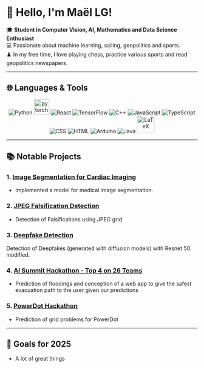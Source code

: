 # 👋 Hello, I'm Maël LG!

🎓 **Student in Computer Vision, AI, Mathematics and Data Science Enthusiast**  
💻 Passionate about machine learning, sailing, geopolitics and sports.  
♟️ In my free time, I love playing chess, practice various sports and read geopolitics newspapers.

---

## 🌐 Languages & Tools

<p align="center">
  <!-- Python -->
  <img src="https://img.icons8.com/color/48/000000/python.png" alt="Python" title="Python" />
  <!-- PyTorch -->
  <img src="https://cdn.jsdelivr.net/gh/devicons/devicon/icons/pytorch/pytorch-original.svg" height="40" alt="pytorch logo"  />
  <!-- React -->
  <img src="https://img.icons8.com/color/48/000000/react-native.png" alt="React" title="React" />
  <!-- TensorFlow -->
  <img src="https://img.icons8.com/color/48/000000/tensorflow.png" alt="TensorFlow" title="TensorFlow" />
  <!-- C++ -->
  <img src="https://img.icons8.com/color/48/000000/c-plus-plus-logo.png" alt="C++" title="C++" />
  <!-- JavaScript -->
  <img src="https://img.icons8.com/color/48/000000/javascript--v1.png" alt="JavaScript" title="JavaScript" />
  <!-- TypeScript -->
  <img src="https://img.icons8.com/color/48/000000/typescript.png" alt="TypeScript" title="TypeScript" />
  <!-- CSS -->
  <img src="https://img.icons8.com/color/48/000000/css3.png" alt="CSS" title="CSS" />
  <!-- HTML -->
  <img src="https://img.icons8.com/color/48/000000/html-5.png" alt="HTML" title="HTML" />
  <!-- Arduino -->
  <img src="https://img.icons8.com/fluency/48/000000/arduino.png" alt="Arduino" title="Arduino" />
  <!-- Java -->
  <img src="https://img.icons8.com/color/48/000000/java-coffee-cup-logo.png" alt="Java" title="Java" />
  <!-- LaTeX -->
  <img src="https://upload.wikimedia.org/wikipedia/commons/9/92/LaTeX_logo.svg" alt="LaTeX" title="LaTeX" height="46" />
</p>

---

## 📚 Notable Projects

### 1. [Image Segmentation for Cardiac Imaging](https://github.com/Bastaxeloux/proj3dt)
- Implemented a model for medical image segmentation.

### 2. [JPEG Falsification Detection](https://github.com/Bastaxeloux/ima-compressionjpg-main)
- Detection of Falsifications using JPEG grid

### 3. [Deepfake Detection](https://github.com/nico-bly/PAF)
Detection of Deepfakes (generated with diffusion models) with Resnet 50 modified.

### 4. [AI Summit Hackathon - Top 4 on 26 Teams](https://github.com/saimeur/AI-Summit-Hackathon)
- Prediction of floodings and conception of a web app to give the safest evacuation path to the user given our predictions

### 5. [PowerDot Hackathon](https://github.com/Bastaxeloux/PowerDot-Hackathon)
- Prediction of grid problems for PowerDot


---

## 🎯 Goals for 2025
- A lot of great things
